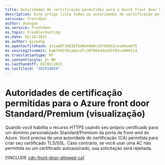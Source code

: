 ```yaml
---
title: Autoridades de certificação permitidas para o Azure front door Standard/Premium (visualização)
description: Este artigo lista todas as autoridades de certificação permitidas quando você cria seu próprio certificado.
services: frontdoor
author: duongau
ms.service: frontdoor
ms.topic: troubleshooting
ms.date: 02/18/2021
ms.author: qixwang
ms.openlocfilehash: e31ad0734630fbd0b4960c26f8d562cea66ae675
ms.sourcegitcommit: ba676927b1a8acd7c30708144e201f63ce89021d
ms.translationtype: MT
ms.contentlocale: pt-BR
ms.lasthandoff: 03/07/2021
ms.locfileid: "102434859"
---
```

# <a name="allowed-certificate-authorities-for-azure-front-door-standardpremium-preview"></a>Autoridades de certificação permitidas para o Azure front door Standard/Premium (visualização)

Quando você habilita o recurso HTTPS usando seu próprio certificado para um domínio personalizado Standard/Premium da porta de front-end do Azure. Você precisa de uma autoridade de certificação (CA) permitida para criar seu certificado TLS/SSL. Caso contrário, se você usar uma AC não permitida ou um certificado autoassinado, sua solicitação será rejeitada.

[!INCLUDE [cdn-front-door-allowed-ca](../../../includes/cdn-front-door-allowed-ca.md)]
